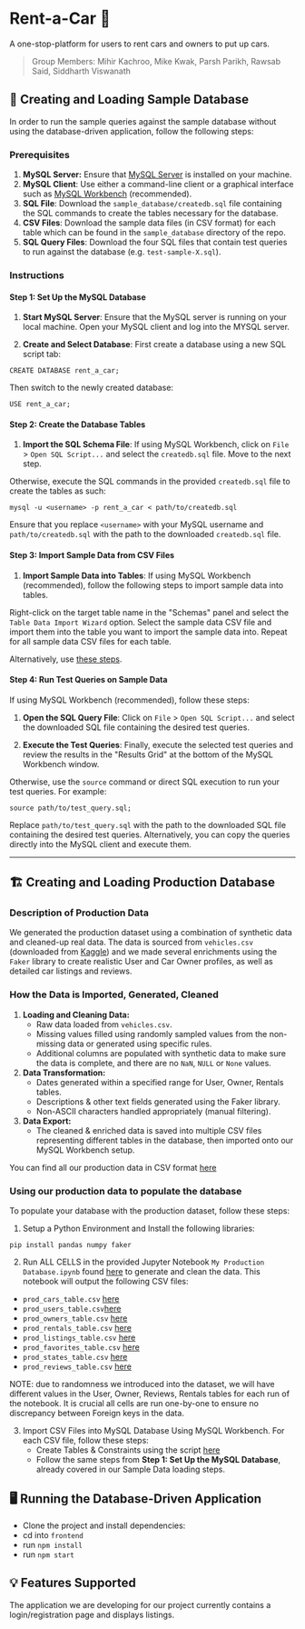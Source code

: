 # Rent-a-Car 🚗
A one-stop-platform for users to rent cars and owners to put up cars.
> Group Members: Mihir Kachroo, Mike Kwak, Parsh Parikh, Rawsab Said, Siddharth Viswanath

## 🔨 Creating and Loading Sample Database

In order to run the sample queries against the sample database without using the database-driven application, follow the following steps:
### Prerequisites

1. **MySQL Server:** Ensure that [MySQL Server](https://dev.mysql.com/doc/refman/8.0/en/installing.html) is installed on your machine.
2. **MySQL Client**: Use either a command-line client or a graphical interface such as [MySQL Workbench](https://dev.mysql.com/doc/workbench/en/wb-installing.html) (recommended).
3. **SQL File**: Download the `sample_database/createdb.sql` file containing the SQL commands to create the tables necessary for the database.
4. **CSV Files**: Download the sample data files (in CSV format) for each table which can be found in the `sample_database` directory of the repo.
5. **SQL Query Files**: Download the four SQL files that contain test queries to run against the database (e.g. `test-sample-X.sql`).


### Instructions

#### Step 1: Set Up the MySQL Database

1. **Start MySQL Server**: Ensure that the MySQL server is running on your local machine. Open your MySQL client and log into the MYSQL server.

2. **Create and Select Database**: First create a database using a new SQL script tab:

```mysql
CREATE DATABASE rent_a_car;
```

Then switch to the newly created database:

```mysql
USE rent_a_car;
```

#### Step 2: Create the Database Tables

1. **Import the SQL Schema File**: If using MySQL Workbench, click on `File` > `Open SQL Script...` and select the `createdb.sql` file. Move to the next step.

Otherwise, execute the SQL commands in the provided `createdb.sql` file to create the tables as such:

```
mysql -u <username> -p rent_a_car < path/to/createdb.sql
```

Ensure that you replace `<username>` with your MySQL username and `path/to/createdb.sql` with the path to the downloaded `createdb.sql` file.

#### Step 3: Import Sample Data from CSV Files

1. **Import Sample Data into Tables**: If using MySQL Workbench (recommended), follow the following steps to import sample data into tables.

Right-click on the target table name in the "Schemas" panel and select the `Table Data Import Wizard` option. Select the sample data CSV file and import them into the table you want to import the sample data into. Repeat for all sample data CSV files for each table.

Alternatively, use [these steps](https://www.oneschema.co/blog/import-csv-mysql).

#### Step 4: Run Test Queries on Sample Data

If using MySQL Workbench (recommended), follow these steps:

1. **Open the SQL Query File**: Click on `File` > `Open SQL Script...` and select the downloaded SQL file containing the desired test queries.

2. **Execute the Test Queries**: Finally, execute the selected test queries and review the results in the "Results Grid" at the bottom of the MySQL Workbench window.

Otherwise, use the `source` command or direct SQL execution to run your test queries. For example:

```
source path/to/test_query.sql;
```

Replace `path/to/test_query.sql` with the path to the downloaded SQL file containing the desired test queries. Alternatively, you can copy the queries directly into the MySQL client and execute them.

***




## 🏗️ Creating and Loading Production Database
### Description of Production Data
We generated the production dataset using a combination of synthetic data and cleaned-up real data. The data is sourced from `vehicles.csv` (downloaded from [Kaggle](https://www.kaggle.com/datasets/austinreese/craigslist-carstrucks-data)) and we made several enrichments using the `Faker` library to create realistic User and Car Owner profiles, as well as detailed car listings and reviews.

### How the Data is Imported, Generated, Cleaned
1. **Loading and Cleaning Data:**
    - Raw data loaded from `vehicles.csv`.
    - Missing values filled using randomly sampled values from the non-missing data or generated using specific rules.
    - Additional columns are populated with synthetic data to make sure the data is complete, and there are no `NaN`, `NULL` or `None` values.
2. **Data Transformation:**
    - Dates generated within a specified range for User, Owner, Rentals tables.
    - Descriptions & other text fields generated using the Faker library.
    - Non-ASCII characters handled appropriately (manual filtering).
3. **Data Export:**
    - The cleaned & enriched data is saved into multiple CSV files representing different tables in the database, then imported onto our MySQL Workbench setup.

You can find all our production data in CSV format [here](https://github.com/mihirKachroo/Rent-A-Car/tree/main/production_database)

### Using our production data to populate the database

To populate your database with the production dataset, follow these steps:

1. Setup a Python Environment and Install the following libraries:
```
pip install pandas numpy faker
```

2. Run ALL CELLS in the provided Jupyter Notebook `My Production Database.ipynb` found [here](https://github.com/mihirKachroo/Rent-A-Car/blob/main/production_database/Production%20Database.ipynb) to generate and clean the data. This notebook will output the following CSV files:
- `prod_cars_table.csv` [here](https://github.com/mihirKachroo/Rent-A-Car/blob/main/production_database/prod_cars_table.csv)
- `prod_users_table.csv`[here](https://github.com/mihirKachroo/Rent-A-Car/blob/main/production_database/prod_users_table.csv)
- `prod_owners_table.csv` [here](https://github.com/mihirKachroo/Rent-A-Car/blob/main/production_database/prod_owners_table.csv)
- `prod_rentals_table.csv` [here](https://github.com/mihirKachroo/Rent-A-Car/blob/main/production_database/prod_rentals_table.csv)
- `prod_listings_table.csv` [here](https://github.com/mihirKachroo/Rent-A-Car/blob/main/production_database/prod_listings_table.csv)
- `prod_favorites_table.csv` [here](https://github.com/mihirKachroo/Rent-A-Car/blob/main/production_database/prod_favorites_table.csv)
- `prod_states_table.csv` [here](https://github.com/mihirKachroo/Rent-A-Car/blob/main/production_database/prod_states_table.csv)
- `prod_reviews_table.csv` [here](https://github.com/mihirKachroo/Rent-A-Car/blob/main/production_database/prod_reviews_table.csv)

NOTE: due to randomness we introduced into the dataset, we will have different values in the User, Owner, Reviews, Rentals tables for each run of the notebook. It is crucial all cells are run one-by-one to ensure no discrepancy between Foreign keys in the data.

3. Import CSV Files into MySQL Database Using MySQL Workbench. For each CSV file, follow these steps:
	- Create Tables & Constraints using the script [here](https://github.com/mihirKachroo/Rent-A-Car/blob/main/sample_database/createdb.sql)
	- Follow the same steps from **Step 1: Set Up the MySQL Database**, already covered in our Sample Data loading steps.


## 🖥️ Running the Database-Driven Application
- Clone the project and install dependencies:
- cd into ```frontend```
- run ```npm install```
- run ```npm start```


## 💡 Features Supported

The application we are developing for our project currently contains a login/registration page and displays listings. 

